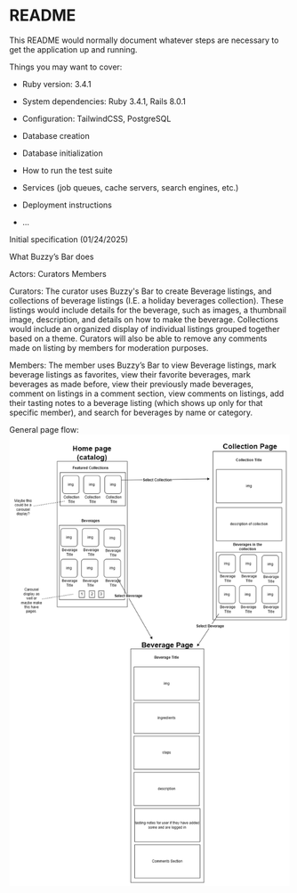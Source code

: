 # README

This README would normally document whatever steps are necessary to get the
application up and running.

Things you may want to cover:

* Ruby version: 3.4.1

* System dependencies: Ruby 3.4.1, Rails 8.0.1

* Configuration: TailwindCSS, PostgreSQL

* Database creation

* Database initialization

* How to run the test suite

* Services (job queues, cache servers, search engines, etc.)

* Deployment instructions

* ...

Initial specification (01/24/2025)

What Buzzy’s Bar does

Actors:
	Curators
	Members

Curators:
	The curator uses Buzzy's Bar to create Beverage listings, and collections of
  beverage listings (I.E. a holiday beverages collection). These listings would
  include details for the beverage, such as images, a thumbnail image,
  description, and details on how to make the beverage. Collections would
  include an organized display of individual listings grouped together based on
  a theme. Curators will also be able to remove any comments made on listing by
  members for moderation purposes.

Members:
	The member uses Buzzy’s Bar to view Beverage listings, mark beverage listings
  as favorites, view their favorite beverages, mark beverages as made before,
  view their previously made beverages, comment on listings in a comment
  section, view comments on listings, add their tasting notes to a beverage
  listing (which shows up only for that specific member), and search for
  beverages by name or category.

General page flow:
![alt text](buzzysbar_pageflow.png)